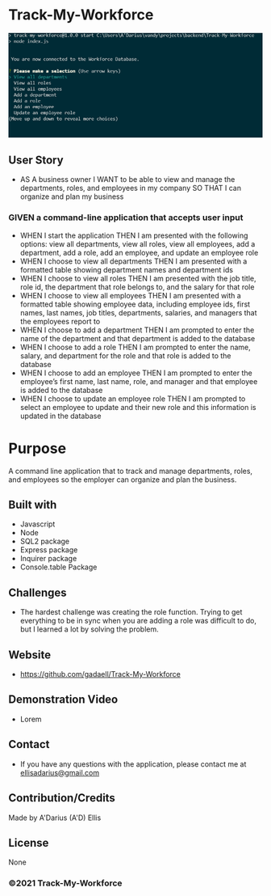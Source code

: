 # Track-My-Workforce

![Screenshot](assets\track-my-workforce.PNG)

## User Story

- AS A business owner
  I WANT to be able to view and manage the departments, roles, and employees in my company
  SO THAT I can organize and plan my business

### GIVEN a command-line application that accepts user input

- WHEN I start the application
  THEN I am presented with the following options: view all departments, view all roles, view all employees, add a department, add a role, add an employee, and update an employee role
- WHEN I choose to view all departments
  THEN I am presented with a formatted table showing department names and department ids
- WHEN I choose to view all roles
  THEN I am presented with the job title, role id, the department that role belongs to, and the salary for that role
- WHEN I choose to view all employees
  THEN I am presented with a formatted table showing employee data, including employee ids, first names, last names, job titles, departments, salaries, and managers that the employees report to
- WHEN I choose to add a department
  THEN I am prompted to enter the name of the department and that department is added to the database
- WHEN I choose to add a role
  THEN I am prompted to enter the name, salary, and department for the role and that role is added to the database
- WHEN I choose to add an employee
  THEN I am prompted to enter the employee’s first name, last name, role, and manager and that employee is added to the database
- WHEN I choose to update an employee role
  THEN I am prompted to select an employee to update and their new role and this information is updated in the database

# Purpose

A command line application that to track and manage departments, roles, and employees so the employer can organize and plan the business.

## Built with

- Javascript
- Node
- SQL2 package
- Express package
- Inquirer package
- Console.table Package

## Challenges

- The hardest challenge was creating the role function. Trying to get everything to be in sync when you are adding a role was difficult to do, but I learned a lot by solving the problem.

## Website

- https://github.com/gadaell/Track-My-Workforce

## Demonstration Video

- Lorem

## Contact

- If you have any questions with the application, please contact me at ellisadarius@gmail.com

## Contribution/Credits

Made by A'Darius (A'D) Ellis

## License

None

### ©️2021 Track-My-Workforce
